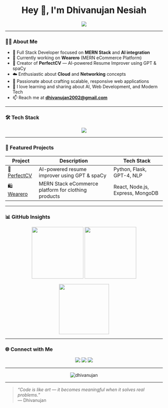 <h1 align="center">Hey 👋, I'm Dhivanujan Nesiah</h1>

<p align="center">
  <img src="https://readme-typing-svg.herokuapp.com?size=22&color=00BFFF&center=true&vCenter=true&width=600&lines=Full+Stack+Developer+|+MERN+Stack+Enthusiast;AI+Innovator+|+Software+Engineer;Passionate+about+Networking+and+Cloud+Computing" />
</p>

---

### 👨‍💻 About Me

- 💼 Full Stack Developer focused on **MERN Stack** and **AI integration**  
- 🚀 Currently working on **Wearero** (MERN eCommerce Platform)  
- 🧠 Creator of **PerfectCV** — AI-powered Resume Improver using GPT & spaCy  
- ☁️ Enthusiastic about **Cloud** and **Networking** concepts  
- 🎯 Passionate about crafting scalable, responsive web applications  
- 💬 I love learning and sharing about AI, Web Development, and Modern Tech  
- 📫 Reach me at **[dhivanujan2002@gmail.com](mailto:dhivanujan2002@gmail.com)**  

---

### 🛠️ Tech Stack

<p align="center">
  <img src="https://skillicons.dev/icons?i=js,react,nodejs,express,mongodb,html,css,git,github,vscode,python,azure,docker" />
</p>

---

### 🚀 Featured Projects

| Project | Description | Tech Stack |
|----------|--------------|-------------|
| 🧠 [PerfectCV](https://github.com/dhivanujan/MiniProject-PerfectCV) | AI-powered resume improver using GPT & spaCy | Python, Flask, GPT-4, NLP |
| 🛍 [Wearero](https://github.com/dhivanujan/Wearero) | MERN Stack eCommerce platform for clothing products | React, Node.js, Express, MongoDB |

---

### 📊 GitHub Insights

<p align="center">
  <img src="https://github-readme-stats.vercel.app/api?username=dhivanujan&show_icons=true&theme=tokyonight" height="165" />
  <img src="https://github-readme-streak-stats.herokuapp.com/?user=dhivanujan&theme=tokyonight" height="165" />
</p>

<p align="center">
  <img src="https://github-readme-stats.vercel.app/api/top-langs/?username=dhivanujan&layout=compact&theme=tokyonight" height="160" />
</p>

---

### 🌐 Connect with Me

<p align="center">
  <a href="https://linkedin.com/in/dhivanujan-nesiah-a56a94240"><img src="https://skillicons.dev/icons?i=linkedin" /></a>
  <a href="mailto:dhivanujan2002@gmail.com"><img src="https://skillicons.dev/icons?i=gmail" /></a>
  <a href="https://github.com/dhivanujan"><img src="https://skillicons.dev/icons?i=github" /></a>
</p>

---

<p align="center">
  <img src="https://komarev.com/ghpvc/?username=dhivanujan&label=Profile%20views&color=0e75b6&style=flat" alt="dhivanujan" />
</p>

---

> *“Code is like art — it becomes meaningful when it solves real problems.”*  
> — Dhivanujan
